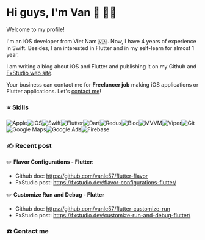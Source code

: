 # Hi guys, I'm Van 👋 :woman_technologist:

Welcome to my profile!

I'm an iOS developer from Viet Nam :vietnam:. Now, I have 4 years of experience in Swift. Besides, I am interested in Flutter and in my self-learn for almost 1 year. 

I am writing a blog about iOS and Flutter and publishing it on my Github and [FxStudio web site](https://fxstudio.dev/).

Your business can contact me for **Freelancer job** making iOS applications or Flutter applications. Let's [contact me]()! 

### :star: Skills

![Apple](https://img.shields.io/badge/-apple-black?style=for-the-badge&logo=apple)![iOS](https://img.shields.io/badge/-iOS-000000?logo=ios&logoColor=white&style=for-the-badge)![Swift](https://img.shields.io/badge/-Swift-F05138?logo=swift&logoColor=white&style=for-the-badge)![Flutter](https://img.shields.io/badge/-Flutter-02569B?logo=flutter&logoColor=white&style=for-the-badge)![Dart](https://img.shields.io/badge/-Dart-0175C2?logo=dart&logoColor=white&style=for-the-badge)![Redux](https://img.shields.io/badge/-Redux-764ABC?logo=redux&logoColor=white&style=for-the-badge)![Bloc](https://img.shields.io/badge/-blOc-brightgreen?logoColor=white&style=for-the-badge)![MVVM](https://img.shields.io/badge/-mvvm-ED1965?logoColor=white&style=for-the-badge)![Viper](https://img.shields.io/badge/-viper-FFAE33?logoColor=white&style=for-the-badge)![Git](https://img.shields.io/badge/-git-F05032?logo=git&logoColor=white&style=for-the-badge)![Google Maps](https://img.shields.io/badge/-google%20maps-4285F4?logoColor=white&style=for-the-badge&logo=google-maps)![Google Ads](https://img.shields.io/badge/-google%20ads-4285F4?logoColor=white&style=for-the-badge&logo=google-ads)![Firebase](https://img.shields.io/badge/-firebase-FFCA28?style=for-the-badge&logo=firebase&logoColor=black)

### :writing_hand: Recent post
:pencil2: **Flavor Configurations - Flutter:**
- Github doc: https://github.com/vanle57/flutter-flavor
- FxStudio post: https://fxstudio.dev/flavor-configurations-flutter/

:pencil2: **Customize Run and Debug - Flutter**
- Github doc: https://github.com/vanle57/flutter-customize-run
- FxStudio post: https://fxstudio.dev/customize-run-and-debug-flutter/

### :phone: Contact me


